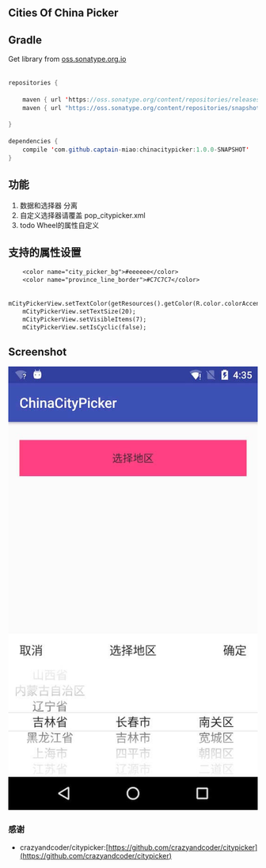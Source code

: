 ## Cities Of China Picker

## Gradle
Get library from  [oss.sonatype.org.io](https://oss.sonatype.org/content/repositories/snapshots)
```java

repositories {

    maven { url 'https://oss.sonatype.org/content/repositories/releases' }
    maven { url "https://oss.sonatype.org/content/repositories/snapshots" }

}

dependencies {
    compile 'com.github.captain-miao:chinacitypicker:1.0.0-SNAPSHOT'
}

```

## 功能
1. 数据和选择器 分离
2. 自定义选择器请覆盖 pop_citypicker.xml
3. todo Wheel的属性自定义

## 支持的属性设置
```
    <color name="city_picker_bg">#eeeeee</color>
    <color name="province_line_border">#C7C7C7</color>
    
    mCityPickerView.setTextColor(getResources().getColor(R.color.colorAccent));
    mCityPickerView.setTextSize(20);
    mCityPickerView.setVisibleItems(7);
    mCityPickerView.setIsCyclic(false);

```

## Screenshot
![cities-of-china-picker](https://raw.githubusercontent.com/captain-miao/me.github.com/master/screenshot/cities-of-china-picker.jpg "cities-of-china-picker")

### 感谢

- crazyandcoder/citypicker:[https://github.com/crazyandcoder/citypicker](https://github.com/crazyandcoder/citypicker)



